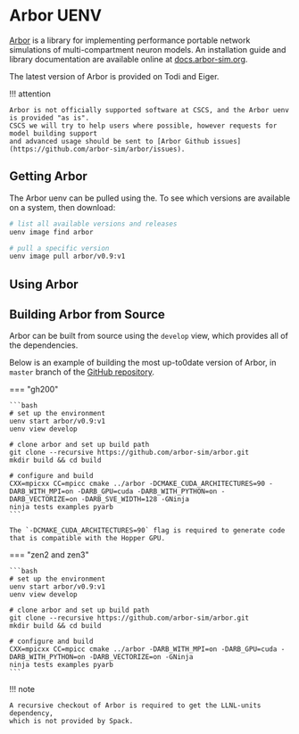# Arbor UENV

[Arbor](https://arbor-sim.org) is a library for implementing performance portable network simulations of multi-compartment neuron models. An installation guide and library documentation are available online at [docs.arbor-sim.org](http://docs.arbor-sim.org).

The latest version of Arbor is provided on Todi and Eiger.

!!! attention

    Arbor is not officially supported software at CSCS, and the Arbor uenv is provided "as is".
    CSCS we will try to help users where possible, however requests for model building support
    and advanced usage should be sent to [Arbor Github issues](https://github.com/arbor-sim/arbor/issues).

## Getting Arbor

The Arbor uenv can be pulled using the. To see which versions are available on a system, then download:

```bash
# list all available versions and releases
uenv image find arbor

# pull a specific version
uenv image pull arbor/v0.9:v1
```

## Using Arbor



## Building Arbor from Source

Arbor can be built from source using the `develop` view, which provides all of the dependencies.

Below is an example of building the most up-to0date version of Arbor, in `master` branch of the [GitHub repository](https://github.com/arbor-sim/arbor/).

=== "gh200"

    ```bash
    # set up the environment
    uenv start arbor/v0.9:v1
    uenv view develop

    # clone arbor and set up build path
    git clone --recursive https://github.com/arbor-sim/arbor.git
    mkdir build && cd build

    # configure and build
    CXX=mpicxx CC=mpicc cmake ../arbor -DCMAKE_CUDA_ARCHITECTURES=90 -DARB_WITH_MPI=on -DARB_GPU=cuda -DARB_WITH_PYTHON=on -DARB_VECTORIZE=on -DARB_SVE_WIDTH=128 -GNinja
    ninja tests examples pyarb
    ```

    The `-DCMAKE_CUDA_ARCHITECTURES=90` flag is required to generate code that is compatible with the Hopper GPU.

    

=== "zen2 and zen3"

    ```bash
    # set up the environment
    uenv start arbor/v0.9:v1
    uenv view develop

    # clone arbor and set up build path
    git clone --recursive https://github.com/arbor-sim/arbor.git
    mkdir build && cd build

    # configure and build
    CXX=mpicxx CC=mpicc cmake ../arbor -DARB_WITH_MPI=on -DARB_GPU=cuda -DARB_WITH_PYTHON=on -DARB_VECTORIZE=on -GNinja
    ninja tests examples pyarb
    ```

!!! note

    A recursive checkout of Arbor is required to get the LLNL-units dependency,
    which is not provided by Spack.
